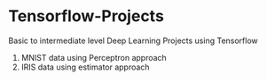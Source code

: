 # Tensorflow-Projects
Basic to intermediate level Deep Learning Projects using Tensorflow
1. MNIST data using Perceptron approach
2. IRIS data using estimator approach
